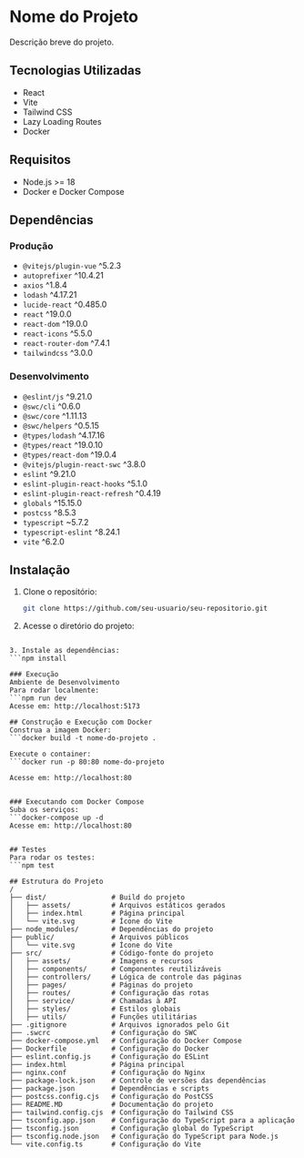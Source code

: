 # Nome do Projeto

Descrição breve do projeto.

## Tecnologias Utilizadas

- React
- Vite
- Tailwind CSS
- Lazy Loading Routes
- Docker

## Requisitos

- Node.js >= 18
- Docker e Docker Compose

## Dependências

### Produção

- `@vitejs/plugin-vue` ^5.2.3
- `autoprefixer` ^10.4.21
- `axios` ^1.8.4
- `lodash` ^4.17.21
- `lucide-react` ^0.485.0
- `react` ^19.0.0
- `react-dom` ^19.0.0
- `react-icons` ^5.5.0
- `react-router-dom` ^7.4.1
- `tailwindcss` ^3.0.0

### Desenvolvimento

- `@eslint/js` ^9.21.0
- `@swc/cli` ^0.6.0
- `@swc/core` ^1.11.13
- `@swc/helpers` ^0.5.15
- `@types/lodash` ^4.17.16
- `@types/react` ^19.0.10
- `@types/react-dom` ^19.0.4
- `@vitejs/plugin-react-swc` ^3.8.0
- `eslint` ^9.21.0
- `eslint-plugin-react-hooks` ^5.1.0
- `eslint-plugin-react-refresh` ^0.4.19
- `globals` ^15.15.0
- `postcss` ^8.5.3
- `typescript` ~5.7.2
- `typescript-eslint` ^8.24.1
- `vite` ^6.2.0

## Instalação

1. Clone o repositório:
   ```sh
   git clone https://github.com/seu-usuario/seu-repositorio.git

2. Acesse o diretório do projeto:
  ```cd seu-repositorio

3. Instale as dependências:
  ```npm install

### Execução
Ambiente de Desenvolvimento
Para rodar localmente:
```npm run dev
Acesse em: http://localhost:5173

## Construção e Execução com Docker
Construa a imagem Docker:
```docker build -t nome-do-projeto .

Execute o container:
```docker run -p 80:80 nome-do-projeto

Acesse em: http://localhost:80


### Executando com Docker Compose
Suba os serviços:
```docker-compose up -d
Acesse em: http://localhost:80


## Testes
Para rodar os testes:
```npm test

## Estrutura do Projeto
/
├── dist/                # Build do projeto
│   ├── assets/          # Arquivos estáticos gerados
│   ├── index.html       # Página principal
│   └── vite.svg         # Ícone do Vite
├── node_modules/        # Dependências do projeto
├── public/              # Arquivos públicos
│   └── vite.svg         # Ícone do Vite
├── src/                 # Código-fonte do projeto
│   ├── assets/          # Imagens e recursos
│   ├── components/      # Componentes reutilizáveis
│   ├── controllers/     # Lógica de controle das páginas
│   ├── pages/           # Páginas do projeto
│   ├── routes/          # Configuração das rotas
│   ├── service/         # Chamadas à API
│   ├── styles/          # Estilos globais
│   ├── utils/           # Funções utilitárias
├── .gitignore           # Arquivos ignorados pelo Git
├── .swcrc               # Configuração do SWC
├── docker-compose.yml   # Configuração do Docker Compose
├── Dockerfile           # Configuração do Docker
├── eslint.config.js     # Configuração do ESLint
├── index.html           # Página principal
├── nginx.conf           # Configuração do Nginx
├── package-lock.json    # Controle de versões das dependências
├── package.json         # Dependências e scripts
├── postcss.config.cjs   # Configuração do PostCSS
├── README.MD            # Documentação do projeto
├── tailwind.config.cjs  # Configuração do Tailwind CSS
├── tsconfig.app.json    # Configuração do TypeScript para a aplicação
├── tsconfig.json        # Configuração global do TypeScript
├── tsconfig.node.json   # Configuração do TypeScript para Node.js
└── vite.config.ts       # Configuração do Vite
